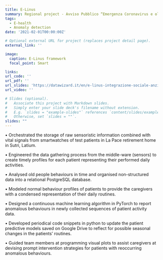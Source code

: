 ```yaml
---
title: E-Linus
summary: Regional project - Avviso Pubblico “Emergenza Coronavirus e oltre” - Domanda prot. n. A0376-2020-070051, CUP; F84E21000000006) in support to DATAWIZARD SRL
tags:
  - E-health
  - Anomaly detection
date: '2021-02-01T00:00:00Z'

# Optional external URL for project (replaces project detail page).
external_link: ''

image:
  caption: E-Linus framework
  focal_point: Smart

links:
url_code: ''
url_pdf: ''
url_slides: 'https://datawizard.it/en/e-linus-integrazione-sociale-anziani/'
url_video: ''

# Slides (optional).
#   Associate this project with Markdown slides.
#   Simply enter your slide deck's filename without extension.
#   E.g. `slides = "example-slides"` references `content/slides/example-slides.md`.
#   Otherwise, set `slides = ""`.
slides: ""
---
```


• Orchestrated the storage of raw sensoristic information combined with vital signals from smartwatches of test patients in La Pace retirement home in Sutri, Latium.

• Engineered the data gathering process from the middle-ware (sensors) to create timely profiles for each patient representing their performed daily activities.

• Analysed old people behaviours in time and organised non-structured data into a relational PostgreSQL database.

• Modeled normal behaviour profiles of patients to provide the caregivers with a condensed representation of their daily routines.

• Designed a continuous machine learning algorithm in PyTorch to report anomalous behaviours in newly collected sequences of patient activity data.

• Developed periodical code snippets in python to update the patient predictive models saved on Google Drive to reflect for possible seasonal changes in the patients’ routines.

• Guided team members at programming visual plots to assist caregivers at devising prompt intervention strategies for patients with reoccurring anomalous behaviours.
